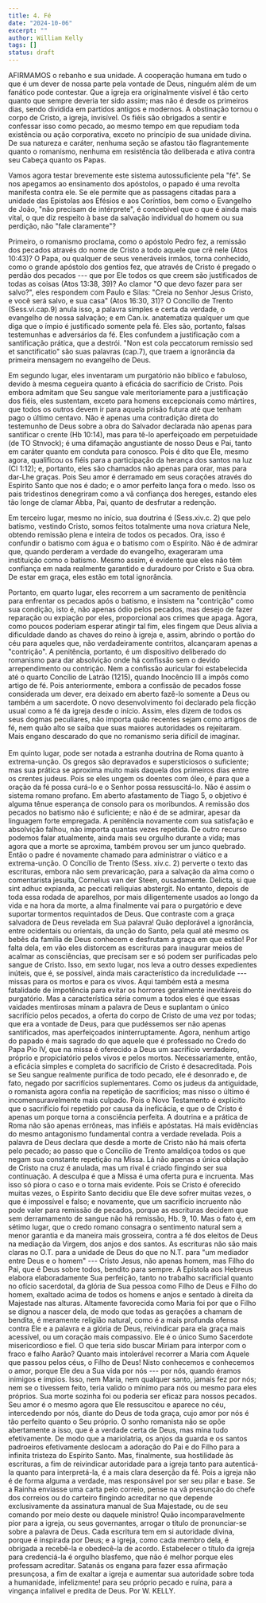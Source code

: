 ```yaml
---
title: 4. Fé
date: "2024-10-06"
excerpt: ""
author: William Kelly
tags: []
status: draft
---
```


AFIRMAMOS o rebanho e sua unidade. A cooperação humana em tudo o que é
um dever de nossa parte pela vontade de Deus, ninguém além de um
fanático pode contestar. Que a igreja era originalmente visível é tão
certo quanto que sempre deveria ter sido assim; mas não é desde os
primeiros dias, sendo dividida em partidos antigos e modernos. A
obstinação tornou o corpo de Cristo, a igreja, invisível. Os fiéis são
obrigados a sentir e confessar isso como pecado, ao mesmo tempo em que
repudiam toda existência ou ação corporativa, exceto no princípio de sua
unidade divina. De sua natureza e caráter, nenhuma seção se afastou tão
flagrantemente quanto o romanismo, nenhuma em resistência tão deliberada
e ativa contra seu Cabeça quanto os Papas.

Vamos agora testar brevemente este sistema autossuficiente pela "fé". Se
nos apegamos ao ensinamento dos apóstolos, o papado é uma revolta
manifesta contra ele. Se ele permite que as passagens citadas para a
unidade das Epístolas aos Efésios e aos Coríntios, bem como o Evangelho
de João, "não precisam de intérprete", é concebível que o que é ainda
mais vital, o que diz respeito à base da salvação individual do homem ou
sua perdição, não "fale claramente"?

Primeiro, o romanismo proclama, como o apóstolo Pedro fez, a remissão
dos pecados através do nome de Cristo a todo aquele que crê nele (Atos
10:43)? O Papa, ou qualquer de seus veneráveis irmãos, torna conhecido,
como o grande apóstolo dos gentios fez, que através de Cristo é pregado
o perdão dos pecados --- que por Ele todos os que creem são justificados
de todas as coisas (Atos 13:38, 39)? Ao clamor "O que devo fazer para
ser salvo?", eles respondem com Paulo e Silas: "Creia no Senhor Jesus
Cristo, e você será salvo, e sua casa" (Atos 16:30, 31)? O Concílio de
Trento (Sess.vi.cap.9) anula isso, a palavra simples e certa da verdade,
o evangelho de nossa salvação; e em Can.ix. anatematiza qualquer um que
diga que o ímpio é justificado somente pela fé. Eles são, portanto,
falsas testemunhas e adversários da fé. Eles confundem a justificação
com a santificação prática, que a destrói. "Non est cola peccatorum
remissio sed et sanctificatio" são suas palavras (cap.7), que traem a
ignorância da primeira mensagem no evangelho de Deus.

Em segundo lugar, eles inventaram um purgatório não bíblico e fabuloso,
devido à mesma cegueira quanto à eficácia do sacrifício de Cristo. Pois
embora admitam que Seu sangue vale meritoriamente para a justificação
dos fiéis, eles sustentam, exceto para homens excepcionais como
mártires, que todos os outros devem ir para aquela prisão futura até que
tenham pago o último centavo. Não é apenas uma contradição direta do
testemunho de Deus sobre a obra do Salvador declarada não apenas para
santificar o crente (Hb 10:14), mas para tê-lo aperfeiçoado em
perpetuidade (de TO Stnvock); é uma difamação angustiante de nosso Deus
e Pai, tanto em caráter quanto em conduta para conosco. Pois é dito que
Ele, mesmo agora, qualificou os fiéis para a participação da herança dos
santos na luz (Cl 1:12); e, portanto, eles são chamados não apenas para
orar, mas para dar-Lhe graças. Pois Seu amor é derramado em seus
corações através do Espírito Santo que nos é dado; e o amor perfeito
lança fora o medo. Isso os pais tridestinos denegriram como a vã
confiança dos hereges, estando eles tão longe de clamar Abba, Pai,
quanto de desfrutar a redenção.

Em terceiro lugar, mesmo no início, sua doutrina é (Sess.xiv.c. 2) que
pelo batismo, vestindo Cristo, somos feitos totalmente uma nova criatura
Nele, obtendo remissão plena e inteira de todos os pecados. Ora, isso é
confundir o batismo com água e o batismo com o Espírito. Não é de
admirar que, quando perderam a verdade do evangelho, exageraram uma
instituição como o batismo. Mesmo assim, é evidente que eles não têm
confiança em nada realmente garantido e duradouro por Cristo e Sua obra.
De estar em graça, eles estão em total ignorância.

Portanto, em quarto lugar, eles recorrem a um sacramento de penitência
para enfrentar os pecados após o batismo, e insistem na "contrição" como
sua condição, isto é, não apenas ódio pelos pecados, mas desejo de fazer
reparação ou expiação por eles, proporcional aos crimes que apaga.
Agora, como poucos poderiam esperar atingir tal fim, eles fingem que
Deus alivia a dificuldade dando as chaves do reino à igreja e, assim,
abrindo o portão do céu para aqueles que, não verdadeiramente contritos,
alcançaram apenas a "contrição". A penitência, portanto, é um
dispositivo deliberado do romanismo para dar absolvição onde há
confissão sem o devido arrependimento ou contrição. Nem a confissão
auricular foi estabelecida até o quarto Concílio de Latrão (1215),
quando Inocêncio III a impôs como artigo de fé. Pois anteriormente,
embora a confissão de pecados fosse considerada um dever, era deixado em
aberto fazê-lo somente a Deus ou também a um sacerdote. O novo
desenvolvimento foi declarado pela ficção usual como a fé da igreja
desde o início. Assim, eles dizem de todos os seus dogmas peculiares,
não importa quão recentes sejam como artigos de fé, nem quão alto se
saiba que suas maiores autoridades os rejeitaram. Mais engano descarado
do que no romanismo seria difícil de imaginar.\
\
Em quinto lugar, pode ser notada a estranha doutrina de Roma quanto à
extrema-unção. Os gregos são depravados e supersticiosos o suficiente;
mas sua prática se aproxima muito mais daquela dos primeiros dias entre
os crentes judeus. Pois se eles ungem os doentes com óleo, é para que a
oração da fé possa curá-lo e o Senhor possa ressuscitá-lo. Não é assim o
sistema romano profano. Em aberto afastamento de Tiago 5, o objetivo é
alguma tênue esperança de consolo para os moribundos. A remissão dos
pecados no batismo não é suficiente; e não é de se admirar, apesar da
linguagem forte empregada. A penitência novamente com sua satisfação e
absolvição falhou, não importa quantas vezes repetida. De outro recurso
podemos falar atualmente, ainda mais seu orgulho durante a vida; mas
agora que a morte se aproxima, também provou ser um junco quebrado.
Então o padre é novamente chamado para administrar o viático e a
extrema-unção. O Concílio de Trento (Sess. xiv.c. 2) perverte o texto
das escrituras, embora não sem prevaricação, para a salvação da alma
como o comentarista jesuíta, Cornelius van der Steen, ousadamente.
Delicta, si que sint adhuc expianda, ac peccati reliquias abstergit. No
entanto, depois de toda essa rodada de aparelhos, por mais
diligentemente usados ao longo da vida e na hora da morte, a alma
finalmente vai para o purgatório e deve suportar tormentos requintados
de Deus. Que contraste com a graça salvadora de Deus revelada em Sua
palavra! Quão deplorável a ignorância, entre ocidentais ou orientais, da
unção do Santo, pela qual até mesmo os bebês da família de Deus conhecem
e desfrutam a graça em que estão! Por falta dela, em vão eles distorcem
as escrituras para inaugurar meios de acalmar as consciências, que
precisam ser e só podem ser purificadas pelo sangue de Cristo. Isso, em
sexto lugar, nos leva a outro desses expedientes inúteis, que é, se
possível, ainda mais característico da incredulidade --- missas para os
mortos e para os vivos. Aqui também está a mesma fatalidade de
impotência para evitar os horrores geralmente inevitáveis do purgatório.
Mas a característica séria comum a todos eles é que essas vaidades
mentirosas minam a palavra de Deus e suplantam o único sacrifício pelos
pecados, a oferta do corpo de Cristo de uma vez por todas; que era a
vontade de Deus, para que pudéssemos ser não apenas santificados, mas
aperfeiçoados ininterruptamente. Agora, nenhum artigo do papado é mais
sagrado do que aquele que é professado no Credo do Papa Pio IV, que na
missa é oferecido a Deus um sacrifício verdadeiro, próprio e
propiciatório pelos vivos e pelos mortos. Necessariamente, então, a
eficácia simples e completa do sacrifício de Cristo é desacreditada.
Pois se Seu sangue realmente purifica de todo pecado, ele é desonrado e,
de fato, negado por sacrifícios suplementares. Como os judeus da
antiguidade, o romanista agora confia na repetição de sacrifícios; mas
nisso o último é incomensuravelmente mais culpado. Pois o Novo
Testamento é explícito que o sacrifício foi repetido por causa da
ineficácia, e que o de Cristo é apenas um porque torna a consciência
perfeita. A doutrina e a prática de Roma não são apenas errôneas, mas
infiéis e apóstatas. Há mais evidências do mesmo antagonismo fundamental
contra a verdade revelada. Pois a palavra de Deus declara que desde a
morte de Cristo não há mais oferta pelo pecado; ao passo que o Concílio
de Trento amaldiçoa todos os que negam sua constante repetição na Missa.
Lá não apenas a única oblação de Cristo na cruz é anulada, mas um rival
é criado fingindo ser sua continuação. A desculpa é que a Missa é uma
oferta pura e incruenta. Mas isso só piora o caso e o torna mais
evidente. Pois se Cristo é oferecido muitas vezes, o Espírito Santo
decidiu que Ele deve sofrer muitas vezes, o que é impossível e falso; e
novamente, que um sacrifício incruento não pode valer para remissão de
pecados, porque as escrituras decidem que sem derramamento de sangue não
há remissão, Hb. 9, 10. Mas o fato é, em sétimo lugar, que o credo
romano consagra o sentimento natural sem a menor garantia e da maneira
mais grosseira, contra a fé dos eleitos de Deus na mediação da Virgem,
dos anjos e dos santos. As escrituras não são mais claras no O.T. para a
unidade de Deus do que no N.T. para "um mediador entre Deus e o homem"
--- Cristo Jesus, não apenas homem, mas Filho do Pai, que é Deus sobre
todos, bendito para sempre. A Epístola aos Hebreus elabora
elaboradamente Sua perfeição, tanto no trabalho sacrificial quanto no
ofício sacerdotal, da glória de Sua pessoa como Filho de Deus e Filho do
homem, exaltado acima de todos os homens e anjos e sentado à direita da
Majestade nas alturas. Altamente favorecida como Maria foi por que o
Filho se dignou a nascer dela, de modo que todas as gerações a chamam de
bendita, é meramente religião natural, como é a mais profunda ofensa
contra Ele e a palavra e a glória de Deus, reivindicar para ela graça
mais acessível, ou um coração mais compassivo. Ele é o único Sumo
Sacerdote misericordioso e fiel. O que teria sido buscar Miriam para
interpor com o fraco e falho Aarão? Quanto mais intolerável recorrer a
Maria com Aquele que passou pelos céus, o Filho de Deus! Nisto
conhecemos e conhecemos o amor, porque Ele deu a Sua vida por nós ---
por nós, quando éramos inimigos e ímpios. Isso, nem Maria, nem qualquer
santo, jamais fez por nós; nem se o tivessem feito, teria valido o
mínimo para nós ou mesmo para eles próprios. Sua morte sozinha foi ou
poderia ser eficaz para nossos pecados. Seu amor é o mesmo agora que Ele
ressuscitou e aparece no céu, intercedendo por nós, diante do Deus de
toda graça, cujo amor por nós é tão perfeito quanto o Seu próprio. O
sonho romanista não se opõe abertamente a isso, que é a verdade certa de
Deus, mas mina tudo efetivamente. De modo que a mariolatria, os anjos da
guarda e os santos padroeiros efetivamente deslocam a adoração do Pai e
do Filho para a infinita tristeza do Espírito Santo. Mas, finalmente,
sua hostilidade às escrituras, a fim de reivindicar autoridade para a
igreja tanto para autenticá-la quanto para interpretá-la, é a mais clara
deserção da fé. Pois a igreja não é de forma alguma a verdade, mas
responsável por ser seu pilar e base. Se a Rainha enviasse uma carta
pelo correio, pense na vã presunção do chefe dos correios ou do carteiro
fingindo acreditar no que depende exclusivamente da assinatura manual de
Sua Majestade, ou de seu comando por meio deste ou daquele ministro!
Quão incomparavelmente pior para a igreja, ou seus governantes, arrogar
o título de pronunciar-se sobre a palavra de Deus. Cada escritura tem em
si autoridade divina, porque é inspirada por Deus; e a igreja, como cada
membro dela, é obrigada a recebê-la e obedecê-la de acordo. Estabelecer
o título da igreja para credenciá-la é orgulho blasfemo, que não é
melhor porque eles professam acreditar. Satanás os engana para fazer
essa afirmação presunçosa, a fim de exaltar a igreja e aumentar sua
autoridade sobre toda a humanidade, infelizmente! para seu próprio
pecado e ruína, para a vingança infalível e predita de Deus. Por W.
KELLY.
